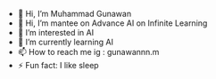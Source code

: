 - 👋 Hi, I’m Muhammad Gunawan
- 👋 Hi, I’m mantee on Advance AI on Infinite Learning
- 👀 I’m interested in AI
- 🌱 I’m currently learning AI
- 📫 How to reach me ig : gunawannn.m
- ⚡ Fun fact: I like sleep

<!---
gunawan218/gunawan218 is a ✨ special ✨ repository because its `README.md` (this file) appears on your GitHub profile.
You can click the Preview link to take a look at your changes.
--->
